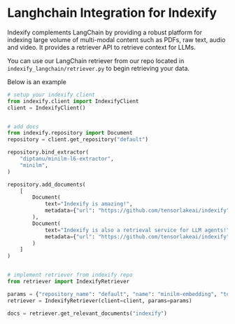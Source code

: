 # Langhchain Integration for Indexify

Indexify complements LangChain by providing a robust platform for indexing large volume of multi-modal content such as PDFs, raw text, audio and video. It provides a retriever API to retrieve context for LLMs.

You can use our LangChain retriever from our repo located in `indexify_langchain/retriever.py` to begin retrieving your data.

Below is an example

```python
# setup your indexify client
from indexify.client import IndexifyClient
client = IndexifyClient()


# add docs
from indexify.repository import Document
repository = client.get_repository("default")

repository.bind_extractor(
    "diptanu/minilm-l6-extractor",
    "minilm",
)

repository.add_documents(
    [
        Document(
            text="Indexify is amazing!",
            metadata={"url": "https://github.com/tensorlakeai/indexify"},
        ),
        Document(
            text="Indexify is also a retrieval service for LLM agents!",
            metadata={"url": "https://github.com/tensorlakeai/indexify"},
        )
    ]
)


# implement retriever from indexify repo
from retriever import IndexifyRetriever

params = {"repository_name": "default", "name": "minilm-embedding", "top_k": 3}
retriever = IndexifyRetriever(client=client, params=params)

docs = retriever.get_relevant_documents("indexify")
```